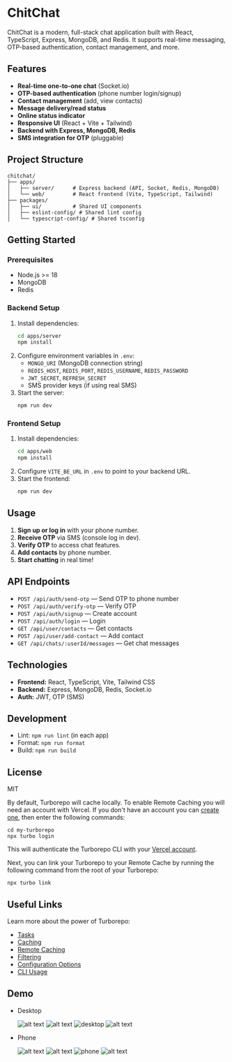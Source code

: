 # ChitChat

ChitChat is a modern, full-stack chat application built with React, TypeScript, Express, MongoDB, and Redis. It supports real-time messaging, OTP-based authentication, contact management, and more.

## Features

- **Real-time one-to-one chat** (Socket.io)
- **OTP-based authentication** (phone number login/signup)
- **Contact management** (add, view contacts)
- **Message delivery/read status**
- **Online status indicator**
- **Responsive UI** (React + Vite + Tailwind)
- **Backend with Express, MongoDB, Redis**
- **SMS integration for OTP** (pluggable)

## Project Structure

```
chitchat/
├── apps/
│   ├── server/      # Express backend (API, Socket, Redis, MongoDB)
│   └── web/         # React frontend (Vite, TypeScript, Tailwind)
├── packages/
│   ├── ui/          # Shared UI components
│   ├── eslint-config/ # Shared lint config
│   └── typescript-config/ # Shared tsconfig
```

## Getting Started

### Prerequisites

- Node.js >= 18
- MongoDB
- Redis

### Backend Setup

1. Install dependencies:
   ```bash
   cd apps/server
   npm install
   ```
2. Configure environment variables in `.env`:
   - `MONGO_URI` (MongoDB connection string)
   - `REDIS_HOST`, `REDIS_PORT`, `REDIS_USERNAME`, `REDIS_PASSWORD`
   - `JWT_SECRET`, `REFRESH_SECRET`
   - SMS provider keys (if using real SMS)
3. Start the server:
   ```bash
   npm run dev
   ```

### Frontend Setup

1. Install dependencies:
   ```bash
   cd apps/web
   npm install
   ```
2. Configure `VITE_BE_URL` in `.env` to point to your backend URL.
3. Start the frontend:
   ```bash
   npm run dev
   ```

## Usage

1. **Sign up or log in** with your phone number.
2. **Receive OTP** via SMS (console log in dev).
3. **Verify OTP** to access chat features.
4. **Add contacts** by phone number.
5. **Start chatting** in real time!

## API Endpoints

- `POST /api/auth/send-otp` — Send OTP to phone number
- `POST /api/auth/verify-otp` — Verify OTP
- `POST /api/auth/signup` — Create account
- `POST /api/auth/login` — Login
- `GET /api/user/contacts` — Get contacts
- `POST /api/user/add-contact` — Add contact
- `GET /api/chats/:userId/messages` — Get chat messages

## Technologies

- **Frontend:** React, TypeScript, Vite, Tailwind CSS
- **Backend:** Express, MongoDB, Redis, Socket.io
- **Auth:** JWT, OTP (SMS)

## Development

- Lint: `npm run lint` (in each app)
- Format: `npm run format`
- Build: `npm run build`

## License

MIT

By default, Turborepo will cache locally. To enable Remote Caching you will need an account with Vercel. If you don't have an account you can [create one](https://vercel.com/signup?utm_source=turborepo-examples), then enter the following commands:

```
cd my-turborepo
npx turbo login
```

This will authenticate the Turborepo CLI with your [Vercel account](https://vercel.com/docs/concepts/personal-accounts/overview).

Next, you can link your Turborepo to your Remote Cache by running the following command from the root of your Turborepo:

```
npx turbo link
```

## Useful Links

Learn more about the power of Turborepo:

- [Tasks](https://turborepo.com/docs/crafting-your-repository/running-tasks)
- [Caching](https://turborepo.com/docs/crafting-your-repository/caching)
- [Remote Caching](https://turborepo.com/docs/core-concepts/remote-caching)
- [Filtering](https://turborepo.com/docs/crafting-your-repository/running-tasks#using-filters)
- [Configuration Options](https://turborepo.com/docs/reference/configuration)
- [CLI Usage](https://turborepo.com/docs/reference/command-line-reference)

## Demo

- Desktop

  ![alt text](image-7.png)
  ![alt text](image-4.png)
  ![desktop](image.png)
  ![alt text](image-3.png)

- Phone

  ![alt text](image-6.png)
  ![alt text](image-5.png)
  ![phone](image-1.png)
  ![alt text](image-2.png)
